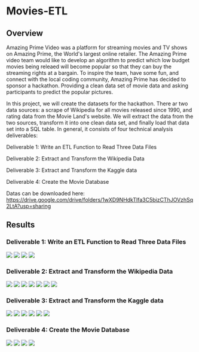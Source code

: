 # Movies-ETL

## Overview
Amazing Prime Video was a platform for streaming movies and TV shows on Amazing Prime, the World's largest online retailer. The Amazing Prime video team would like to develop an algorithm to predict which low budget movies being releaed will become popular so that they can buy the streaming rights at a bargain. To inspire the team, have some fun, and connect with the local coding community, Amazing Prime has decided to sponsor a hackathon. Providing a clean data set of movie data and asking  participants to predict the popular pictures. 

In this project, we will create the datasets for the hackathon. There ar two data sources: a scrape of Wikipedia for all movies released since 1990, and rating data from the Movie Land's website. We will extract the data from the two sources, transform it into one clean data set, and finally load that data set into a SQL table. In general, it consists of four technical analysis deliverables:

Deliverable 1: Write an ETL Function to Read Three Data Files

Deliverable 2: Extract and Transform the Wikipedia Data

Deliverable 3: Extract and Transform the Kaggle data

Deliverable 4: Create the Movie Database

Datas can be downloaded here: https://drive.google.com/drive/folders/1wXD9NHdkTlfa3C5bizCThJOVzhSq2LtA?usp=sharing

## Results
### Deliverable 1: Write an ETL Function to Read Three Data Files

![](Resources/d1_1.png)
![](Resources/d1_2.png)
![](Resources/d1_3.png)
![](Resources/d1_4.png)

### Deliverable 2: Extract and Transform the Wikipedia Data

![](Resources/d2_1.png)
![](Resources/d2_2.png)
![](Resources/d2_3.png)
![](Resources/d2_4.png)
![](Resources/d2_5.png)
![](Resources/d2_6.png)
![](Resources/d2_7.png)

### Deliverable 3: Extract and Transform the Kaggle data

![](Resources/d3_1.png)
![](Resources/d3_2.png)
![](Resources/d3_3.png)
![](Resources/d3_4.png)
![](Resources/d3_5.png)
![](Resources/d3_6.png)

### Deliverable 4: Create the Movie Database

![](Resources/d4_1.png)
![](Resources/d4_2.png)
![](Resources/movies_query.png)
![](Resources/ratings_query.png)
